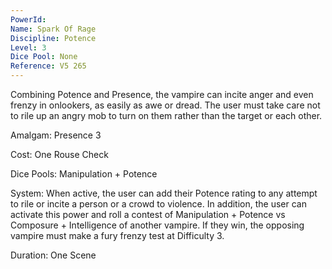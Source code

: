 ```yaml
---
PowerId: 
Name: Spark Of Rage
Discipline: Potence
Level: 3
Dice Pool: None
Reference: V5 265
---
```

Combining Potence and Presence, the vampire can incite anger and even frenzy in onlookers, as easily as awe or dread. The user must take care not to rile up an angry mob to turn on them rather than the target or each other.   

Amalgam: Presence 3 

Cost: One Rouse Check   

Dice Pools: Manipulation + Potence   

System: When active, the user can add their Potence rating to any attempt to rile or incite a person or a crowd to violence. In addition, the user can activate this power and roll a contest of Manipulation + Potence vs Composure + Intelligence of another vampire. If they win, the opposing vampire must make a fury frenzy test at Difficulty 3.   

Duration: One Scene